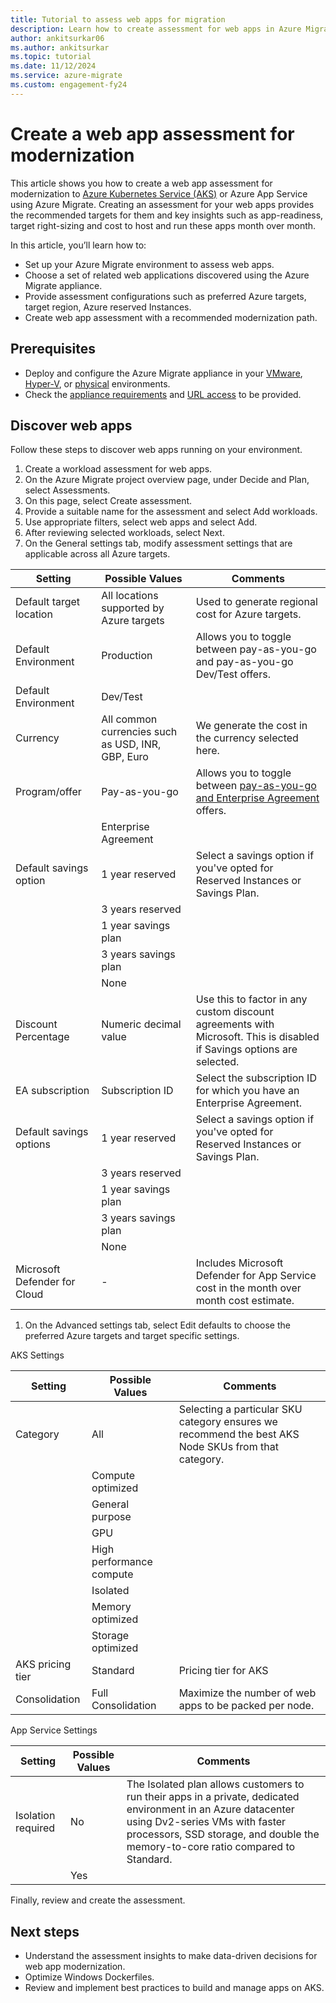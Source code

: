 ```yaml
---
title: Tutorial to assess web apps for migration
description: Learn how to create assessment for web apps in Azure Migrate
author: ankitsurkar06
ms.author: ankitsurkar
ms.topic: tutorial
ms.date: 11/12/2024
ms.service: azure-migrate
ms.custom: engagement-fy24
---
```

# Create a web app assessment for modernization 

This article shows you how to create a web app assessment for modernization to [Azure Kubernetes Service (AKS)](/azure/aks/intro-kubernetes) or Azure App Service using Azure Migrate. Creating an assessment for your web apps provides the recommended targets for them and key insights such as app-readiness, target right-sizing and cost to host and run these apps month over month. 

In this article, you’ll learn how to: 

- Set up your Azure Migrate environment to assess web apps. 
- Choose a set of related web applications discovered using the Azure Migrate appliance. 
- Provide assessment configurations such as preferred Azure targets, target region, Azure reserved Instances. 
- Create web app assessment with a recommended modernization path. 

## Prerequisites 

- Deploy and configure the Azure Migrate appliance in your [VMware](./vmware/tutorial-discover-vmware.md), [Hyper-V](tutorial-discover-hyper-v.md), or [physical](tutorial-discover-physical.md) environments. 
- Check the [appliance requirements](migrate-appliance.md#appliance---vmware) and [URL access](migrate-appliance.md#url-access) to be provided. 

## Discover web apps

Follow these steps to discover web apps running on your environment. 
1. Create a workload assessment for web apps.
1. On the Azure Migrate project overview page, under Decide and Plan, select Assessments. 
1. On this page, select Create assessment.
1. Provide a suitable name for the assessment and select Add workloads. 
1. Use appropriate filters, select web apps and select Add. 
1. After reviewing selected workloads, select Next. 
1. On the General settings tab, modify assessment settings that are applicable across all Azure targets. 
 
| Setting                      | Possible Values                                   | Comments                                                                                                               |
|------------------------------|---------------------------------------------------|------------------------------------------------------------------------------------------------------------------------|
| Default target location      | All locations supported by Azure targets          | Used to generate regional cost for Azure targets.                                                                      |
| Default Environment          | Production                                        | Allows you to toggle between pay-as-you-go and pay-as-you-go Dev/Test offers.                                          |
| Default Environment          | Dev/Test                                          |                                                                                                                        |
| Currency                     | All common currencies such as USD, INR, GBP, Euro | We generate the cost in the currency selected here.                                                                    |
| Program/offer                | Pay-as-you-go                                     | Allows you to toggle between [pay-as-you-go and Enterprise Agreement](https://azure.microsoft.com/en-gb/support/legal/offer-details/) offers.                                            |
|                              | Enterprise Agreement                              |                                                                                                                        |
| Default savings option       | 1 year reserved                                   | Select a savings option if you've opted for Reserved Instances or Savings Plan.                                        |
|                              | 3 years reserved                                  |                                                                                                                        |
|                              | 1 year savings plan                               |                                                                                                                        |
|                              | 3 years savings plan                              |                                                                                                                        |
|                              | None                                              |                                                                                                                        |
| Discount Percentage          | Numeric decimal value                             | Use this to factor in any custom discount agreements with Microsoft. This is disabled if Savings options are selected. |
| EA subscription              | Subscription ID                                   | Select the subscription ID for which you have an Enterprise Agreement.                                                 |
| Default savings options      | 1 year reserved                                   | Select a savings option if you've opted for Reserved Instances or Savings Plan.                                        |
|                              | 3 years reserved                                  |                                                                                                                        |
|                              | 1 year savings plan                               |                                                                                                                        |
|                              | 3 years savings plan                              |                                                                                                                        |
|                              | None                                              |                                                                                                                        |
| Microsoft Defender for Cloud | -                                                 | Includes Microsoft Defender for App Service cost in the month over month cost estimate.                                |
 

1. On the Advanced settings tab, select Edit defaults to choose the preferred Azure targets and target specific settings. 

AKS Settings

| Setting          | Possible Values          | Comments                                                                                            |
|------------------|--------------------------|-----------------------------------------------------------------------------------------------------|
| Category         | All                      | Selecting a particular SKU category ensures we recommend the best AKS Node SKUs from that category. |
|                  | Compute optimized        |                                                                                                     |
|                  | General purpose          |                                                                                                     |
|                  | GPU                      |                                                                                                     |
|                  | High performance compute |                                                                                                     |
|                  | Isolated                 |                                                                                                     |
|                  | Memory optimized         |                                                                                                     |
|                  | Storage optimized        |                                                                                                     |
| AKS pricing tier | Standard                 | Pricing tier for AKS                                                                                |
| Consolidation    | Full Consolidation       | Maximize the number of web apps to be packed per node.                                              |

 
App Service Settings 

| Setting            | Possible Values | Comments                                                                                                                                                                                                                            |
|--------------------|-----------------|-------------------------------------------------------------------------------------------------------------------------------------------------------------------------------------------------------------------------------------|
| Isolation required | No              | The Isolated plan allows customers to run their apps in a private, dedicated environment in an Azure datacenter using Dv2-series VMs with faster processors, SSD storage, and double the memory-to-core ratio compared to Standard. |
|                    | Yes             |

Finally, review and create the assessment. 
 

## Next steps 

- Understand the assessment insights to make data-driven decisions for web app modernization. 
- Optimize Windows Dockerfiles. 
- Review and implement best practices to build and manage apps on AKS. 

 